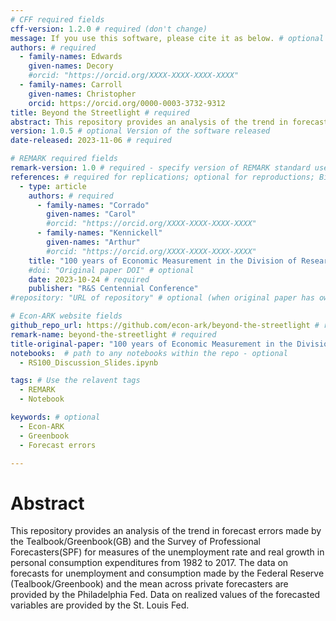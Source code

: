 ```yaml
---
# CFF required fields
cff-version: 1.2.0 # required (don't change)
message: If you use this software, please cite it as below. # optional
authors: # required
  - family-names: Edwards
    given-names: Decory
    #orcid: "https://orcid.org/XXXX-XXXX-XXXX-XXXX"
  - family-names: Carroll
    given-names: Christopher
    orcid: https://orcid.org/0000-0003-3732-9312
title: Beyond the Streetlight # required
abstract: This repository provides an analysis of the trend in forecast errors made by the Tealbook/Greenbook(GB) and the Survey of Professional Forecasters(SPF) for measures of the unemployment rate and real growth in personal consumption expenditures from 1982 to 2017. # optional
version: 1.0.5 # optional Version of the software released
date-released: 2023-11-06 # required

# REMARK required fields
remark-version: 1.0 # required - specify version of REMARK standard used
references: # required for replications; optional for reproductions; BibTex data from original paper
  - type: article
    authors: # required
      - family-names: "Corrado"
        given-names: "Carol"
        #orcid: "https://orcid.org/XXXX-XXXX-XXXX-XXXX"
      - family-names: "Kennickell"
        given-names: "Arthur"
        #orcid: "https://orcid.org/XXXX-XXXX-XXXX-XXXX"
    title: "100 years of Economic Measurement in the Division of Research & Statistics: Beyond the Streetlight" # required
    #doi: "Original paper DOI" # optional
    date: 2023-10-24 # required
    publisher: "R&S Centennial Conference"
#repository: "URL of repository" # optional (when original paper has own repository)

# Econ-ARK website fields 
github_repo_url: https://github.com/econ-ark/beyond-the-streetlight # required 
remark-name: beyond-the-streetlight # required
title-original-paper: "100 years of Economic Measurement in the Division of Research & Statistics: Beyond the Streetlight" # optional 
notebooks:  # path to any notebooks within the repo - optional
  - RS100_Discussion_Slides.ipynb

tags: # Use the relavent tags
  - REMARK
  - Notebook

keywords: # optional
  - Econ-ARK
  - Greenbook
  - Forecast errors

---
```


# Abstract

This repository provides an analysis of the trend in forecast errors made by the Tealbook/Greenbook(GB) and the Survey of Professional Forecasters(SPF) for measures of the unemployment rate and real growth in personal consumption expenditures from 1982 to 2017. The data on forecasts for unemployment and consumption made by the Federal Reserve (Tealbook/Greenbook) and the mean across private forecasters are provided by the Philadelphia Fed. Data on realized values of the forecasted variables are provided by the St. Louis Fed. 

